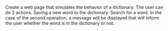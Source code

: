 Create a web page that simulates the behavior of a dictionary.
The user can do 2 actions:
Saving a new word to the dictionary.
Search for a word.
In the case of the second operation, a message will be displayed that will inform the user whether the word is in the dictionary or not.
